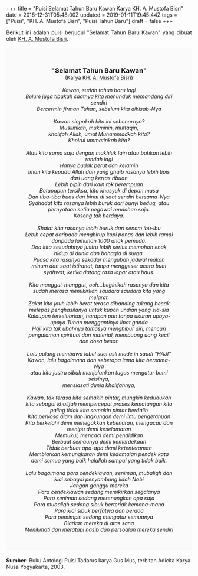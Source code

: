 +++
title = "Puisi Selamat Tahun Baru Kawan Karya KH. A. Mustofa Bisri"
date = 2018-12-31T05:48:00Z
updated = 2019-01-11T19:45:44Z
tags = ["Puisi", "KH. A. Mustofa Bisri", "Puisi Tahun Baru"]
draft = false
+++

<div dir="ltr" style="text-align: left;" trbidi="on"><div style="text-align: justify;">Berikut ini adalah puisi berjudul "Selamat Tahun Baru Kawan" yang dibuat oleh <a href="https://ensiklopedia.kemdikbud.go.id/sastra/artikel/A_Mustofa_Bisri" target="_blank">KH. A. Mustofa Bisri</a>. </div><br /><div style="background: #FAFAFA; font-size: 14px; height: auto; margin: 0 auto; padding: 50px; text-align: center; width: auto;"><span style="font-size: 18px;"><b>"Selamat Tahun Baru Kawan"</b></span><br />(Karya <a href="https://www.sekata.web.id/tags/kh.-a.-mustofa-bisri" target="_blank">KH. A. Mustofa Bisri)</a> <br /><br /><i>Kawan, sudah tahun baru lagi</i><br /><i>Belum juga tibakah saatnya kita menunduk memandang diri sendiri</i><br /><i>Bercermin firman Tuhan, sebelum kita dihisab-Nya</i><br /><br /><i>Kawan siapakah kita ini sebenarnya?</i><br /><i>Muslimkah, mukminin, muttaqin,</i><br /><i>kholifah Allah, umat Muhammadkah kita?</i><br /><i>Khoirul ummatinkah kita?</i><br /><br /><i>Atau kita sama saja dengan makhluk lain atau bahkan lebih rendah lagi</i><br /><i>Hanya budak perut dan kelamin</i><br /><i>Iman kita kepada Allah dan yang ghaib rasanya lebih tipis dari uang kertas ribuan</i><br /><i>Lebih pipih dari kain rok perempuan</i><br /><i>Betapapun tersiksa, kita khusyuk di depan masa</i><br /><i>Dan tiba-tiba buas dan binal di saat sendiri bersama-Nya</i><br /><i>Syahadat kita rasanya lebih buruk dari bunyi bedug, atau pernyataan setia pegawai rendahan saja.</i><br /><i>Kosong tak berdaya.</i><br /><br /><i>Shalat kita rasanya lebih buruk dari senam ibu-ibu</i><br /><i>Lebih cepat daripada menghirup kopi panas dan lebih ramai daripada lamunan 1000 anak pemuda.</i><br /><i>Doa kita sesudahnya justru lebih serius memohon enak hidup di dunia dan bahagia di surga.</i><br /><i>Puasa kita rasanya sekadar mengubah jadwal makan minum dan saat istirahat, tanpa menggeser acara buat syahwat, ketika datang rasa lapar atau haus.</i><br /><br /><i>Kita manggut-manggut, ooh...beginikah rasanya dan kita sudah merasa memikirkan saudara saudara kita yang melarat.</i><br /><i>Zakat kita jauh lebih berat terasa dibanding tukang becak melepas penghasilanya untuk kupon undian yang sia-sia</i><br /><i>Kalaupun terkeluarkan, harapan pun tanpa ukuran upaya-upaya Tuhan menggantinya lipat ganda</i><br /><i>Haji kita tak ubahnya tamasya menghibur diri, mencari pengalaman spiritual dan material, membuang uang kecil dan dosa besar.</i><br /><br /><i>Lalu pulang membawa label suci asli made in saudi "HAJI"</i><br /><i>Kawan, lalu bagaimana dan seberapa lama kita bersama-Nya</i><br /><i>atau kita justru sibuk menjalankan tugas mengatur bumi seisinya,</i><br /><i>mensiasati dunia khalifahnya,</i><br /><br /><i>Kawan, tak terasa kita semakin pintar, mungkin kedudukan kita sebagai khalifah mempercepat proses kematangan kita paling tidak kita semakin pintar berdalih</i><br /><i>Kita perkosa alam dan lingkungan demi ilmu pengetahuan</i><br /><i>Kita berkelahi demi menegakkan kebenaran, mengacau dan menipu demi keselamatan</i><br /><i>Memukul, mencaci demi pendidikan</i><br /><i>Berbuat semaunya demi kemerdekaan</i><br /><i>Tidak berbuat apa-apa demi ketenteraman</i><br /><i>Membiarkan kemungkaran demi kedamaian pendek kata demi semua yang baik halallah sampai yang tidak baik.</i><br /><br /><i>Lalu bagaimana para cendekiawan, seniman, mubaligh dan kiai sebagai penyambung lidah Nabi</i><br /><i>Jangan ganggu mereka</i><br /><i>Para cendekiawan sedang memikirkan segalanya</i><br /><i>Para seniman sedang merenungkan apa saja</i><br /><i>Para mubaligh sedang sibuk berteriak kemana-mana</i><br /><i>Para kiai sibuk berfatwa dan berdoa</i><br /><i>Para pemimpin sedang mengatur semuanya</i><br /><i>Biarkan mereka di atas sana</i><br /><i>Menikmati dan meratapi nasib dan persoalan mereka sendiri</i> </div><br /><b>Sumber:</b> Buku Antologi Puisi Tadarus karya Gus Mus, terbitan Adicita Karya Nusa Yogyakarta, 2003.</div>

